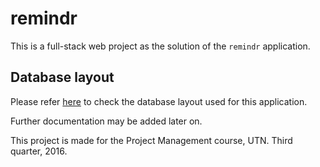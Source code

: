 # remindr

This is a full-stack web project as the solution of the `remindr` application.

## Database layout

Please refer [here](https://docs.google.com/drawings/d/14PzciGKqwXF5z4ZWsfYnbyp6VhKtjzmR8oWrCuohZKE/edit?usp=sharing) to check the database layout used for this application.

Further documentation may be added later on.

This project is made for the Project Management course, UTN. Third quarter, 2016.

